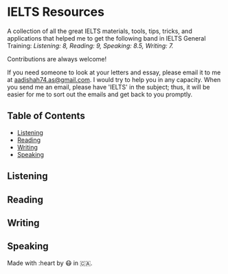 # IELTS Resources

A collection of all the great IELTS materials, tools, tips, tricks, and applications that helped me to get the following band in IELTS General Training: 
*Listening: 8, Reading: 9, Speaking: 8.5, Writing: 7.*

Contributions are always welcome! 

If you need someone to look at your letters and essay, please email it to me at aadishah74.as@gmail.com. I would try to help you in any capacity. When you send me an email, please have 'IELTS' in the subject; thus, it will be easier for me to sort out the emails and get back to you promptly. 

## Table of Contents

- [Listening](#listening)
- [Reading](#reading)
- [Writing](#writing)
- [Speaking](#speaking)

## Listening



## Reading

## Writing

## Speaking




Made with :heart by :mask: in :canada:.
